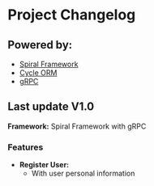 # Project Changelog

## Powered by:
- [Spiral Framework](https://spiral.dev)
- [Cycle ORM](https://cycle-orm.dev)
- [gRPC](https://grpc.io)

## Last update V1.0
**Framework:** Spiral Framework with gRPC

### Features
- **Register User:**
  - With user personal information
